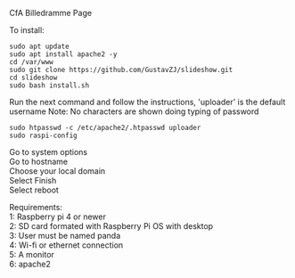 CfA Billedramme Page

To install:
```
sudo apt update
sudo apt install apache2 -y
cd /var/www
sudo git clone https://github.com/GustavZJ/slideshow.git
cd slideshow
sudo bash install.sh
```
Run the next command and follow the instructions, 'uploader' is the default username
Note: No characters are shown doing typing of password
```
sudo htpasswd -c /etc/apache2/.htpasswd uploader
sudo raspi-config
```
Go to system options<br>
Go to hostname<br>
Choose your local domain<br>
Select Finish<br>
Select reboot<br>

Requirements:<br>
1: Raspberry pi 4 or newer<br>
2: SD card formated with Raspberry Pi OS with desktop<br>
3: User must be named panda<br>
4: Wi-fi or ethernet connection<br>
5: A monitor<br>
6: apache2